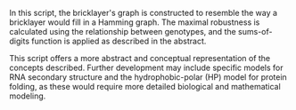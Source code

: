   In this script, the bricklayer's graph is constructed to resemble the way a bricklayer would fill in a Hamming graph. The maximal robustness is calculated using the relationship between genotypes, and the sums-of-digits function is applied as described in the abstract.

This script offers a more abstract and conceptual representation of the concepts described. Further development may include specific models for RNA secondary structure and the hydrophobic-polar (HP) model for protein folding, as these would require more detailed biological and mathematical modeling.
